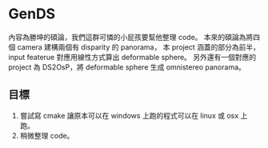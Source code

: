 # GenDS

內容為勝坤的碩論，我們這群可憐的小屁孩要幫他整理 code。
本來的碩論為將四個 camera 建構兩個有 disparity 的 panorama，
本 project 涵蓋的部分為前半，input featerue 對應用線性方式算出 deformable sphere。
另外還有一個對應的 project 為 DS2OsP，將 deformable sphere 生成 omnistereo panorama。

## 目標

1. 嘗試寫 cmake 讓原本可以在 windows 上跑的程式可以在 linux 或 osx 上跑。
2. 稍微整理 code。
